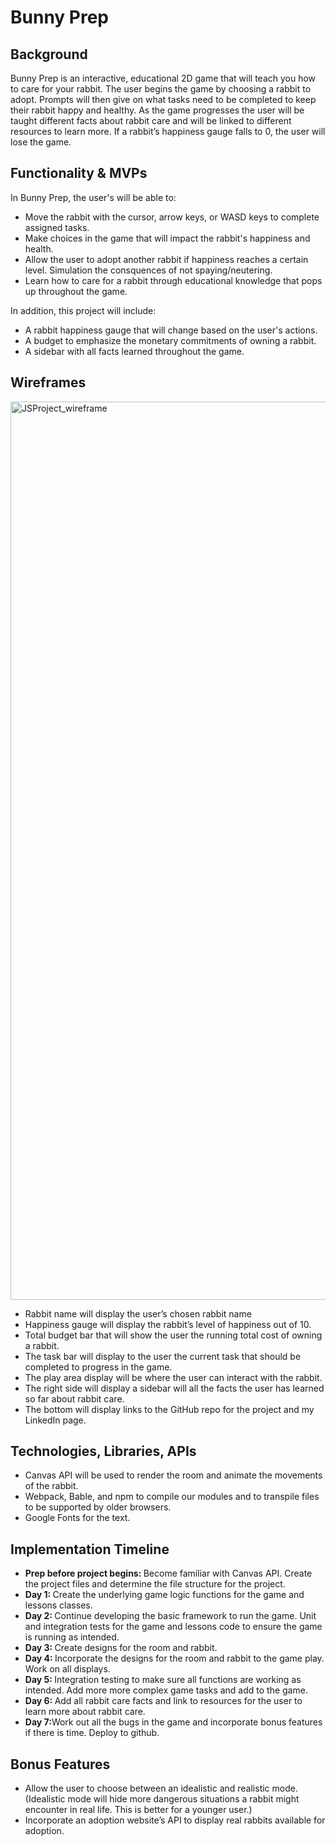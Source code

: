 <h1>Bunny Prep</h1>

<h2>Background</h2>
Bunny Prep is an interactive, educational 2D game that will teach you how to care for your rabbit. The user begins the game by choosing a rabbit to adopt. Prompts will then give on what tasks need to be completed to keep their rabbit happy and healthy. As the game progresses the user will be taught different facts about rabbit care and will be linked to different resources to learn more. If a rabbit’s happiness gauge falls to 0, the user will lose the game.


<h2>Functionality & MVPs</h2>
 In Bunny Prep, the user's will be able to: 
 <ul>
    <li>Move the rabbit with the cursor, arrow keys, or WASD keys to complete assigned tasks. </li>
    <li>Make choices in the game that will impact the rabbit's happiness and health. </li>
    <li>Allow the user to adopt another rabbit if happiness reaches a certain level. Simulation the consquences of not spaying/neutering.</li>
    <li>Learn how to care for a rabbit through educational knowledge that pops up throughout the game.</li>
  </ul>
In addition, this project will include:
  <ul>
    <li>A rabbit happiness gauge that will change based on the user's actions.</li>
    <li>A budget to emphasize the monetary commitments of owning a rabbit.</li>
    <li>A sidebar with all facts learned throughout the game.</li>
  </ul>

<h2>Wireframes</h2>
<img width="1437" alt="JSProject_wireframe" src="https://user-images.githubusercontent.com/82133627/147008585-781e4e7c-f11a-4a58-b6f0-e89993131826.png">


<ul>
  <li>Rabbit name will display the user’s chosen rabbit name</li>
  <li>Happiness gauge will display the rabbit’s level of happiness out of 10.</li>
  <li>Total budget bar that will show the user the running total cost of owning a rabbit. </li>
  <li>The task bar will display to the user the current task that should be completed to progress in the game.</li>
  <li>The play area display will be where the user can interact with the rabbit.</li>
  <li>The right side will display a sidebar will all the facts the user has learned so far about rabbit care.</li>
  <li>The bottom will display links to the GitHub repo for the project and my LinkedIn page.</li>
</ul>

<h2>Technologies, Libraries, APIs</h2>


<ul>
  <li>Canvas API will be used to render the room and animate the movements of the rabbit.</li>
  <li>Webpack, Bable, and npm to compile our modules and to transpile files to be supported by older browsers.</li>
  <li>Google Fonts for the text.</li>
</ul>

<h2>Implementation Timeline</h2>
<ul>
  <li><b>Prep before project begins: </b>Become familiar with Canvas API. Create the project files and determine the file structure for the project.</li>
  <li><b>Day 1: </b>Create the underlying game logic functions for the game and lessons classes.</li>
  <li><b>Day 2: </b>Continue developing the basic framework to run the game. Unit and integration tests for the game and lessons code to ensure the game is running as intended.</li>
  <li><b>Day 3: </b>Create designs for the room and rabbit.</li>
  <li><b>Day 4: </b>Incorporate the designs for the room and rabbit to the game play. Work on all displays.</li>
  <li><b>Day 5: </b>Integration testing to make sure all functions are working as intended. Add more more complex game tasks and add to the game.</li>
  <li><b>Day 6: </b>Add all rabbit care facts and link to resources for the user to learn more about rabbit care.</li>
  <li><b>Day 7:</b>Work out all the bugs in the game and incorporate bonus features if there is time. Deploy to github.</li>
</ul>

<h2>Bonus Features</h2>
<ul>
  <li>Allow the user to choose between an idealistic and realistic mode. (Idealistic mode will hide more dangerous situations a rabbit might encounter in real life. This is better for a younger user.)</li>
  <li>Incorporate an adoption website’s API to display real rabbits available for adoption.</li>
</ul>


